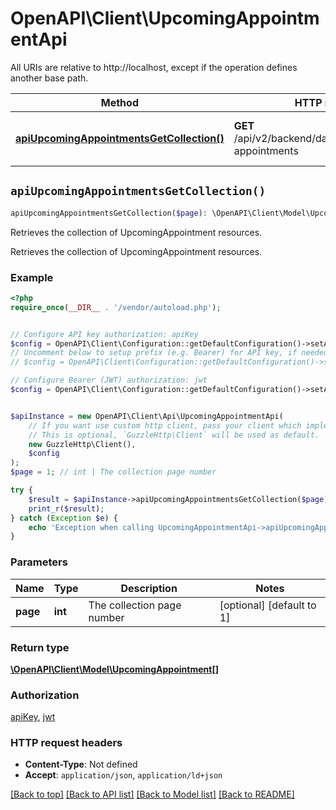 # OpenAPI\Client\UpcomingAppointmentApi

All URIs are relative to http://localhost, except if the operation defines another base path.

| Method | HTTP request | Description |
| ------------- | ------------- | ------------- |
| [**apiUpcomingAppointmentsGetCollection()**](UpcomingAppointmentApi.md#apiUpcomingAppointmentsGetCollection) | **GET** /api/v2/backend/dashboard/upcoming-appointments | Retrieves the collection of UpcomingAppointment resources. |


## `apiUpcomingAppointmentsGetCollection()`

```php
apiUpcomingAppointmentsGetCollection($page): \OpenAPI\Client\Model\UpcomingAppointment[]
```

Retrieves the collection of UpcomingAppointment resources.

Retrieves the collection of UpcomingAppointment resources.

### Example

```php
<?php
require_once(__DIR__ . '/vendor/autoload.php');


// Configure API key authorization: apiKey
$config = OpenAPI\Client\Configuration::getDefaultConfiguration()->setApiKey('X-AUTH-TOKEN', 'YOUR_API_KEY');
// Uncomment below to setup prefix (e.g. Bearer) for API key, if needed
// $config = OpenAPI\Client\Configuration::getDefaultConfiguration()->setApiKeyPrefix('X-AUTH-TOKEN', 'Bearer');

// Configure Bearer (JWT) authorization: jwt
$config = OpenAPI\Client\Configuration::getDefaultConfiguration()->setAccessToken('YOUR_ACCESS_TOKEN');


$apiInstance = new OpenAPI\Client\Api\UpcomingAppointmentApi(
    // If you want use custom http client, pass your client which implements `GuzzleHttp\ClientInterface`.
    // This is optional, `GuzzleHttp\Client` will be used as default.
    new GuzzleHttp\Client(),
    $config
);
$page = 1; // int | The collection page number

try {
    $result = $apiInstance->apiUpcomingAppointmentsGetCollection($page);
    print_r($result);
} catch (Exception $e) {
    echo 'Exception when calling UpcomingAppointmentApi->apiUpcomingAppointmentsGetCollection: ', $e->getMessage(), PHP_EOL;
}
```

### Parameters

| Name | Type | Description  | Notes |
| ------------- | ------------- | ------------- | ------------- |
| **page** | **int**| The collection page number | [optional] [default to 1] |

### Return type

[**\OpenAPI\Client\Model\UpcomingAppointment[]**](../Model/UpcomingAppointment.md)

### Authorization

[apiKey](../../README.md#apiKey), [jwt](../../README.md#jwt)

### HTTP request headers

- **Content-Type**: Not defined
- **Accept**: `application/json`, `application/ld+json`

[[Back to top]](#) [[Back to API list]](../../README.md#endpoints)
[[Back to Model list]](../../README.md#models)
[[Back to README]](../../README.md)
